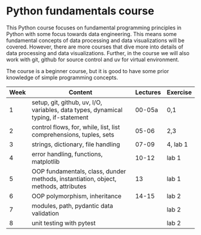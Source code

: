 # Python fundamentals course

This Python course focuses on fundamental programming principles in Python with some focus towards data engineering. This means some fundamental concepts of data processing and data visualizations will be covered. However, there are more courses that dive more into details of data processing and data visualizations. Further, in the course we will also work with git, github for source control and uv for virtual environment.

The course is a beginner course, but it is good to have some prior knowledge of simple programming concepts.

| **Week** | **Content**                                                                         | **Lectures** | **Exercise** |
| -------- | ----------------------------------------------------------------------------------- | ------------ | ------------ |
| 1        | setup, git, github, uv, I/O, variables, data types, dynamical typing, if-statement  | 00-05a       | 0,1          |
| 2        | control flows, for, while, list, list comprehensions, tuples, sets                  | 05-06        | 2,3          |
| 3        | strings, dictionary, file handling                                                  | 07-09        | 4, lab 1     |
| 4        | error handling, functions, matplotlib                                               | 10-12        | lab 1        |
| 5        | OOP fundamentals, class, dunder methods, instantiation, object, methods, attributes | 13           | lab 1        |
| 6        | OOP polymorphism, inheritance                                                       | 14-15        | lab 2        |
| 7        | modules, path, pydantic data validation                                             |              | lab 2        |
| 8        | unit testing with pytest                                                            |              | lab 2        |
